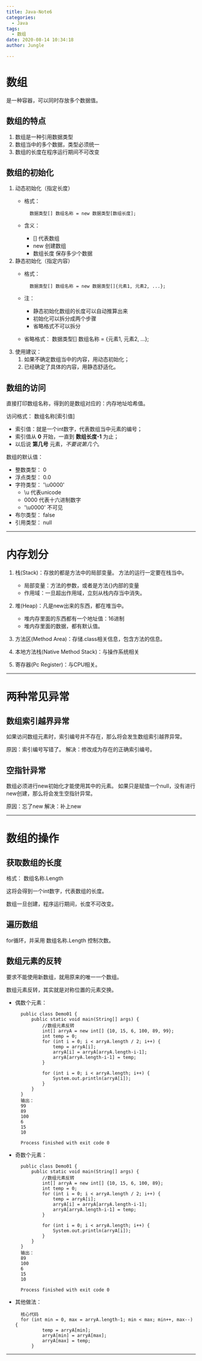 ```yaml
---
title: Java-Note6
categories:
  - Java
tags:
  - 数组
date: 2020-08-14 10:34:18
author: Jungle

---
```

# 数组 #

是一种容器，可以同时存放多个数据值。

## 数组的特点 ##

1. 数组是一种引用数据类型
2. 数组当中的多个数据，类型必须统一
3. 数组的长度在程序运行期间不可改变

## 数组的初始化 ##

1. 动态初始化（指定长度）
	- 格式：
	
			数据类型[] 数组名称 = new 数据类型[数组长度];
	- 含义：
		- [] 		代表数组
		- new 		创建数组
		- 数组长度	保存多少个数据
2. 静态初始化（指定内容）
	- 格式：
	
			数据类型[] 数组名称 = new 数据类型[]{元素1, 元素2, ...};
	- 注： 
		- 静态初始化数组的长度可以自动推算出来
		- 初始化可以拆分成两个步骤
		- 省略格式不可以拆分
	- 省略格式：
			数据类型[] 数组名称 = {元素1, 元素2, ...};
3. 使用建议：
	1. 如果不确定数组当中的内容，用动态初始化；
	2. 已经确定了具体的内容，用静态舒适化。


## 数组的访问 ##

直接打印数组名称，得到的是数组对应的：内存地址哈希值。

访问格式： 数组名称[索引值]

- 索引值：就是一个int数字，代表数组当中元素的编号；
- 索引值从 **0** 开始，一直到 **数组长度-1** 为止；
- 以后说 **第几号** 元素，*不要说第几个*。

数组的默认值：

- 整数类型： 0
- 浮点类型： 0.0
- 字符类型：	'\u0000'
	- \u 代表unicode
	- 0000 代表十六进制数字
	- '\u0000' 不可见
- 布尔类型：	false
- 引用类型： null


----------
# 内存划分 #

1. 栈(Stack)：存放的都是方法中的局部变量。 方法的运行一定要在栈当中。
	- 局部变量：方法的参数，或者是方法{}内部的变量
	- 作用域：一旦超出作用域，立刻从栈内存当中消失。

2. 堆(Heap)：凡是new出来的东西，都在堆当中。
	- 堆内存里面的东西都有一个地址值：16进制
	- 堆内存里面的数据，都有默认值。

3. 方法区(Method Area)：存储.class相关信息，包含方法的信息。
4. 本地方法栈(Native Method Stack)：与操作系统相关
5. 寄存器(Pc Register)：与CPU相关。

----------

# 两种常见异常 #

## 数组索引越界异常 ##

如果访问数组元素时，索引编号并不存在，那么将会发生数组索引越界异常。

原因：索引编号写错了。
解决：修改成为存在的正确索引编号。

## 空指针异常 ##

数组必须进行new初始化才能使用其中的元素。
如果只是赋值一个null，没有进行new创建，那么将会发生空指针异常。

原因：忘了new
解决：补上new

----------
# 数组的操作 #

## 获取数组的长度 ##

格式：
数组名称.Length

这将会得到一个int数字，代表数组的长度。

数组一旦创建，程序运行期间，长度不可改变。

## 遍历数组 ##

for循环，并采用 数组名称.Length 控制次数。

## 数组元素的反转 ##

要求不能使用新数组，就用原来的唯一一个数组。

数组元素反转，其实就是对称位置的元素交换。

- 偶数个元素：

		public class Demo01 {
		    public static void main(String[] args) {
		        //数组元素反转
		        int[] arryA = new int[] {10, 15, 6, 100, 89, 99};
		        int temp = 0;
		        for (int i = 0; i < arryA.length / 2; i++) {
		            temp = arryA[i];
		            arryA[i] = arryA[arryA.length-i-1];
		            arryA[arryA.length-i-1] = temp;
		        }
		
		        for (int i = 0; i < arryA.length; i++) {
		            System.out.println(arryA[i]);
		        }
		    }
		}
		输出：
		99
		89
		100
		6
		15
		10
		
		Process finished with exit code 0

- 奇数个元素：

		public class Demo01 {
		    public static void main(String[] args) {
		        //数组元素反转
		        int[] arryA = new int[] {10, 15, 6, 100, 89};
		        int temp = 0;
		        for (int i = 0; i < arryA.length / 2; i++) {
		            temp = arryA[i];
		            arryA[i] = arryA[arryA.length-i-1];
		            arryA[arryA.length-i-1] = temp;
		        }
		
		        for (int i = 0; i < arryA.length; i++) {
		            System.out.println(arryA[i]);
		        }
		    }
		}
		输出：
		89
		100
		6
		15
		10
		
		Process finished with exit code 0

- 其他做法：

		核心代码
		for (int min = 0, max = arryA.length-1; min < max; min++, max--) {
	            temp = arryA[min];
	            arryA[min] = arryA[max];
	            arryA[max] = temp;
	        }

----------
